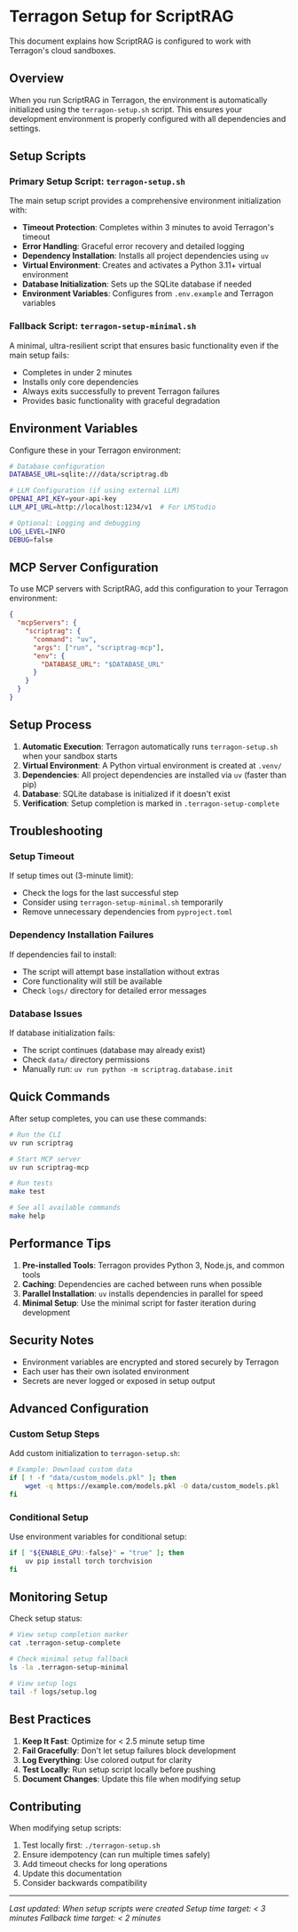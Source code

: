 # Terragon Setup for ScriptRAG

This document explains how ScriptRAG is configured to work with Terragon's cloud sandboxes.

## Overview

When you run ScriptRAG in Terragon, the environment is automatically initialized using the
`terragon-setup.sh` script. This ensures your development environment is properly configured with
all dependencies and settings.

## Setup Scripts

### Primary Setup Script: `terragon-setup.sh`

The main setup script provides a comprehensive environment initialization with:

- **Timeout Protection**: Completes within 3 minutes to avoid Terragon's timeout
- **Error Handling**: Graceful error recovery and detailed logging
- **Dependency Installation**: Installs all project dependencies using `uv`
- **Virtual Environment**: Creates and activates a Python 3.11+ virtual environment
- **Database Initialization**: Sets up the SQLite database if needed
- **Environment Variables**: Configures from `.env.example` and Terragon variables

### Fallback Script: `terragon-setup-minimal.sh`

A minimal, ultra-resilient script that ensures basic functionality even if the main setup fails:

- Completes in under 2 minutes
- Installs only core dependencies
- Always exits successfully to prevent Terragon failures
- Provides basic functionality with graceful degradation

## Environment Variables

Configure these in your Terragon environment:

```bash
# Database configuration
DATABASE_URL=sqlite:///data/scriptrag.db

# LLM Configuration (if using external LLM)
OPENAI_API_KEY=your-api-key
LLM_API_URL=http://localhost:1234/v1  # For LMStudio

# Optional: Logging and debugging
LOG_LEVEL=INFO
DEBUG=false
```

## MCP Server Configuration

To use MCP servers with ScriptRAG, add this configuration to your Terragon environment:

```json
{
  "mcpServers": {
    "scriptrag": {
      "command": "uv",
      "args": ["run", "scriptrag-mcp"],
      "env": {
        "DATABASE_URL": "$DATABASE_URL"
      }
    }
  }
}
```

## Setup Process

1. **Automatic Execution**: Terragon automatically runs `terragon-setup.sh` when your sandbox starts
2. **Virtual Environment**: A Python virtual environment is created at `.venv/`
3. **Dependencies**: All project dependencies are installed via `uv` (faster than pip)
4. **Database**: SQLite database is initialized if it doesn't exist
5. **Verification**: Setup completion is marked in `.terragon-setup-complete`

## Troubleshooting

### Setup Timeout

If setup times out (3-minute limit):

- Check the logs for the last successful step
- Consider using `terragon-setup-minimal.sh` temporarily
- Remove unnecessary dependencies from `pyproject.toml`

### Dependency Installation Failures

If dependencies fail to install:

- The script will attempt base installation without extras
- Core functionality will still be available
- Check `logs/` directory for detailed error messages

### Database Issues

If database initialization fails:

- The script continues (database may already exist)
- Check `data/` directory permissions
- Manually run: `uv run python -m scriptrag.database.init`

## Quick Commands

After setup completes, you can use these commands:

```bash
# Run the CLI
uv run scriptrag

# Start MCP server
uv run scriptrag-mcp

# Run tests
make test

# See all available commands
make help
```

## Performance Tips

1. **Pre-installed Tools**: Terragon provides Python 3, Node.js, and common tools
2. **Caching**: Dependencies are cached between runs when possible
3. **Parallel Installation**: `uv` installs dependencies in parallel for speed
4. **Minimal Setup**: Use the minimal script for faster iteration during development

## Security Notes

- Environment variables are encrypted and stored securely by Terragon
- Each user has their own isolated environment
- Secrets are never logged or exposed in setup output

## Advanced Configuration

### Custom Setup Steps

Add custom initialization to `terragon-setup.sh`:

```bash
# Example: Download custom data
if [ ! -f "data/custom_models.pkl" ]; then
    wget -q https://example.com/models.pkl -O data/custom_models.pkl
fi
```

### Conditional Setup

Use environment variables for conditional setup:

```bash
if [ "${ENABLE_GPU:-false}" = "true" ]; then
    uv pip install torch torchvision
fi
```

## Monitoring Setup

Check setup status:

```bash
# View setup completion marker
cat .terragon-setup-complete

# Check minimal setup fallback
ls -la .terragon-setup-minimal

# View setup logs
tail -f logs/setup.log
```

## Best Practices

1. **Keep It Fast**: Optimize for < 2.5 minute setup time
2. **Fail Gracefully**: Don't let setup failures block development
3. **Log Everything**: Use colored output for clarity
4. **Test Locally**: Run setup script locally before pushing
5. **Document Changes**: Update this file when modifying setup

## Contributing

When modifying setup scripts:

1. Test locally first: `./terragon-setup.sh`
2. Ensure idempotency (can run multiple times safely)
3. Add timeout checks for long operations
4. Update this documentation
5. Consider backwards compatibility

---

*Last updated: When setup scripts were created*
*Setup time target: < 3 minutes*
*Fallback time target: < 2 minutes*
